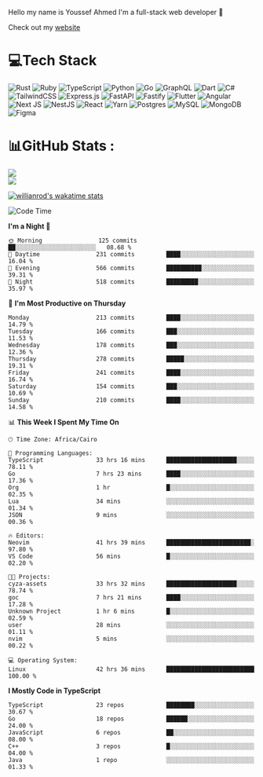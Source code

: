 Hello my name is Youssef Ahmed I'm a full-stack web developer 👋

Check out my [website](https://youssefahmed.vercel.app)
 
# 💻Tech Stack

![Rust](https://img.shields.io/badge/rust-%23000000.svg?style=for-the-badge&logo=rust&logoColor=white) ![Ruby](https://img.shields.io/badge/ruby-%23CC342D.svg?style=for-the-badge&logo=ruby&logoColor=white) ![TypeScript](https://img.shields.io/badge/typescript-%23007ACC.svg?style=for-the-badge&logo=typescript&logoColor=white) ![Python](https://img.shields.io/badge/python-3670A0?style=for-the-badge&logo=python&logoColor=ffdd54) ![Go](https://img.shields.io/badge/go-%2300ADD8.svg?style=for-the-badge&logo=go&logoColor=white) ![GraphQL](https://img.shields.io/badge/-GraphQL-E10098?style=for-the-badge&logo=graphql&logoColor=white) ![Dart](https://img.shields.io/badge/dart-%230175C2.svg?style=for-the-badge&logo=dart&logoColor=white) ![C#](https://img.shields.io/badge/c%23-%23239120.svg?style=for-the-badge&logo=c-sharp&logoColor=white) ![TailwindCSS](https://img.shields.io/badge/tailwindcss-%2338B2AC.svg?style=for-the-badge&logo=tailwind-css&logoColor=white) ![Express.js](https://img.shields.io/badge/express.js-%23404d59.svg?style=for-the-badge&logo=express&logoColor=%2361DAFB) ![FastAPI](https://img.shields.io/badge/FastAPI-005571?style=for-the-badge&logo=fastapi) ![Fastify](https://img.shields.io/badge/fastify-%23000000.svg?style=for-the-badge&logo=fastify&logoColor=white) ![Flutter](https://img.shields.io/badge/Flutter-%2302569B.svg?style=for-the-badge&logo=Flutter&logoColor=white) ![Angular](https://img.shields.io/badge/angular-%23DD0031.svg?style=for-the-badge&logo=angular&logoColor=white) ![Next JS](https://img.shields.io/badge/Next-black?style=for-the-badge&logo=next.js&logoColor=white) ![NestJS](https://img.shields.io/badge/nestjs-%23E0234E.svg?style=for-the-badge&logo=nestjs&logoColor=white) ![React](https://img.shields.io/badge/react-%2320232a.svg?style=for-the-badge&logo=react&logoColor=%2361DAFB) ![Yarn](https://img.shields.io/badge/yarn-%232C8EBB.svg?style=for-the-badge&logo=yarn&logoColor=white) ![Postgres](https://img.shields.io/badge/postgres-%23316192.svg?style=for-the-badge&logo=postgresql&logoColor=white) ![MySQL](https://img.shields.io/badge/mysql-%2300f.svg?style=for-the-badge&logo=mysql&logoColor=white) ![MongoDB](https://img.shields.io/badge/MongoDB-%234ea94b.svg?style=for-the-badge&logo=mongodb&logoColor=white)     ![Figma](https://img.shields.io/badge/figma-%23F24E1E.svg?style=for-the-badge&logo=figma&logoColor=white)

# 📊GitHub Stats :

![](https://github-readme-stats.vercel.app/api?username=joetifa2003&theme=tokyonight&hide_border=false&include_all_commits=false&count_private=false)<br/>
![](https://github-readme-streak-stats.herokuapp.com/?user=joetifa2003&theme=tokyonight&hide_border=false)<br/>

[![willianrod's wakatime stats](https://github-readme-stats.vercel.app/api/wakatime?username=joetifa2003&layout=compact)](https://github.com/anuraghazra/github-readme-stats)
<!--START_SECTION:waka-->
![Code Time](http://img.shields.io/badge/Code%20Time-2%2C172%20hrs%201%20min-blue)

**I'm a Night 🦉** 

```text
🌞 Morning                125 commits         ██░░░░░░░░░░░░░░░░░░░░░░░   08.68 % 
🌆 Daytime                231 commits         ████░░░░░░░░░░░░░░░░░░░░░   16.04 % 
🌃 Evening                566 commits         ██████████░░░░░░░░░░░░░░░   39.31 % 
🌙 Night                  518 commits         █████████░░░░░░░░░░░░░░░░   35.97 % 
```
📅 **I'm Most Productive on Thursday** 

```text
Monday                   213 commits         ████░░░░░░░░░░░░░░░░░░░░░   14.79 % 
Tuesday                  166 commits         ███░░░░░░░░░░░░░░░░░░░░░░   11.53 % 
Wednesday                178 commits         ███░░░░░░░░░░░░░░░░░░░░░░   12.36 % 
Thursday                 278 commits         █████░░░░░░░░░░░░░░░░░░░░   19.31 % 
Friday                   241 commits         ████░░░░░░░░░░░░░░░░░░░░░   16.74 % 
Saturday                 154 commits         ███░░░░░░░░░░░░░░░░░░░░░░   10.69 % 
Sunday                   210 commits         ████░░░░░░░░░░░░░░░░░░░░░   14.58 % 
```


📊 **This Week I Spent My Time On** 

```text
🕑︎ Time Zone: Africa/Cairo

💬 Programming Languages: 
TypeScript               33 hrs 16 mins      ████████████████████░░░░░   78.11 % 
Go                       7 hrs 23 mins       ████░░░░░░░░░░░░░░░░░░░░░   17.36 % 
Org                      1 hr                █░░░░░░░░░░░░░░░░░░░░░░░░   02.35 % 
Lua                      34 mins             ░░░░░░░░░░░░░░░░░░░░░░░░░   01.34 % 
JSON                     9 mins              ░░░░░░░░░░░░░░░░░░░░░░░░░   00.36 % 

🔥 Editors: 
Neovim                   41 hrs 39 mins      ████████████████████████░   97.80 % 
VS Code                  56 mins             █░░░░░░░░░░░░░░░░░░░░░░░░   02.20 % 

🐱‍💻 Projects: 
cyza-assets              33 hrs 32 mins      ████████████████████░░░░░   78.74 % 
goc                      7 hrs 21 mins       ████░░░░░░░░░░░░░░░░░░░░░   17.28 % 
Unknown Project          1 hr 6 mins         █░░░░░░░░░░░░░░░░░░░░░░░░   02.59 % 
user                     28 mins             ░░░░░░░░░░░░░░░░░░░░░░░░░   01.11 % 
nvim                     5 mins              ░░░░░░░░░░░░░░░░░░░░░░░░░   00.22 % 

💻 Operating System: 
Linux                    42 hrs 36 mins      █████████████████████████   100.00 % 
```

**I Mostly Code in TypeScript** 

```text
TypeScript               23 repos            ████████░░░░░░░░░░░░░░░░░   30.67 % 
Go                       18 repos            ██████░░░░░░░░░░░░░░░░░░░   24.00 % 
JavaScript               6 repos             ██░░░░░░░░░░░░░░░░░░░░░░░   08.00 % 
C++                      3 repos             █░░░░░░░░░░░░░░░░░░░░░░░░   04.00 % 
Java                     1 repo              ░░░░░░░░░░░░░░░░░░░░░░░░░   01.33 % 
```




<!--END_SECTION:waka-->
